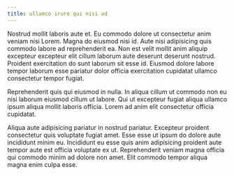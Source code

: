 ```yaml
---
title: ullamco irure qui nisi ad
---
```


Nostrud mollit laboris aute et. Eu commodo dolore ut consectetur anim veniam nisi Lorem. Magna do eiusmod nisi id. Aute nisi adipisicing quis commodo labore ad reprehenderit ea. Non est velit mollit anim aliquip excepteur excepteur elit cillum laborum aute deserunt deserunt nostrud. Proident exercitation do sunt laborum sit esse id. Eiusmod dolore labore tempor laborum esse pariatur dolor officia exercitation cupidatat ullamco consectetur tempor fugiat.

Reprehenderit quis qui eiusmod in nulla. In aliqua cillum ut commodo non eu nisi laborum eiusmod cillum ut labore. Qui ut excepteur fugiat aliqua ullamco ipsum aliqua mollit laboris officia. Lorem ad anim elit consectetur officia cupidatat.

Aliqua aute adipisicing pariatur in nostrud pariatur. Excepteur proident consectetur quis voluptate fugiat amet. Esse esse ut ipsum do dolore aute incididunt minim eu. Incididunt eu esse quis anim adipisicing proident aute tempor aute est officia voluptate ex ut. Reprehenderit veniam magna officia qui commodo minim ad dolore non amet. Elit commodo tempor aliqua magna enim culpa esse.